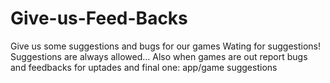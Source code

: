 # Give-us-Feed-Backs
Give us some suggestions and bugs for our games
Wating for suggestions! Suggestions are always allowed... Also when games are out report bugs and feedbacks for uptades and final one: app/game suggestions

